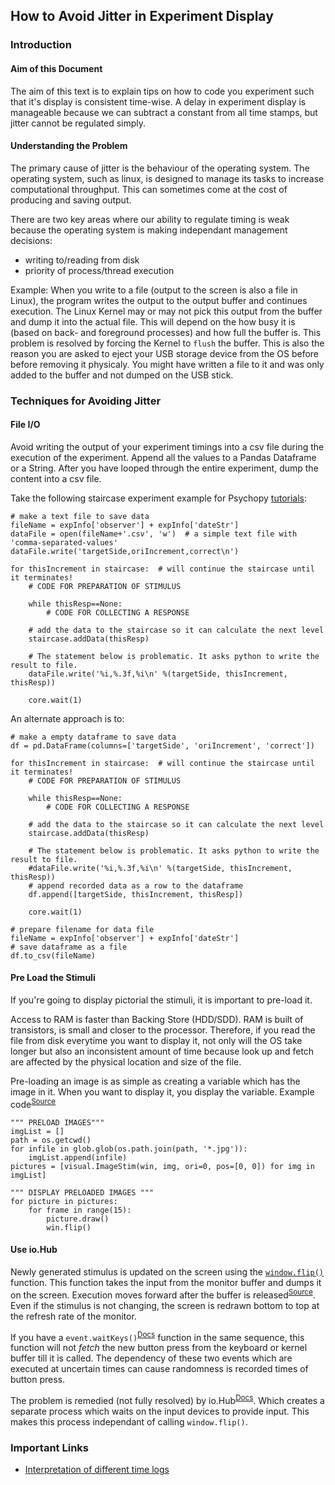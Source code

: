 ## How to Avoid Jitter in Experiment Display

### Introduction
#### Aim of this Document
The aim of this text is to explain tips on how to code you experiment such that it's display is consistent time-wise. A delay in experiment display is manageable because we can subtract a constant from all time stamps, but jitter cannot be regulated simply.

#### Understanding the Problem
The primary cause of jitter is the behaviour of the operating system. The operating system, such as linux, is designed to manage its tasks to increase computational throughput. This can sometimes come at the cost of producing and saving output.

There are two key areas where our ability to regulate timing is weak because the operating system is making independant management decisions:
- writing to/reading from disk
- priority of process/thread execution

Example:
When you write to a file (output to the screen is also a file in Linux), the program writes the output to the output buffer and continues execution. The Linux Kernel may or may not pick this output from the buffer and dump it into the actual file. This will depend on the how busy it is (based on back- and foreground processes) and how full the buffer is.
This problem is resolved by forcing the Kernel to `flush` the buffer. This is also the reason you are asked to eject your USB storage device from the OS before before removing it physicaly. You might have written a file to it and was only added to the buffer and not dumped on the USB stick.

### Techniques for Avoiding Jitter
#### File I/O
Avoid writing the output of your experiment timings into a csv file during the execution of the experiment. Append all the values to a Pandas Dataframe or a String. After you have looped through the entire experiment, dump the content into a csv file.

Take the following staircase experiment example for Psychopy [tutorials](https://www.psychopy.org/coder/tutorial2.html):
```python3
# make a text file to save data
fileName = expInfo['observer'] + expInfo['dateStr']
dataFile = open(fileName+'.csv', 'w')  # a simple text file with 'comma-separated-values'
dataFile.write('targetSide,oriIncrement,correct\n')

for thisIncrement in staircase:  # will continue the staircase until it terminates!
    # CODE FOR PREPARATION OF STIMULUS

    while thisResp==None:
        # CODE FOR COLLECTING A RESPONSE

    # add the data to the staircase so it can calculate the next level
    staircase.addData(thisResp)

    # The statement below is problematic. It asks python to write the result to file.
    dataFile.write('%i,%.3f,%i\n' %(targetSide, thisIncrement, thisResp))

    core.wait(1)
```

An alternate approach is to:
```python3
# make a empty dataframe to save data
df = pd.DataFrame(columns=['targetSide', 'oriIncrement', 'correct'])

for thisIncrement in staircase:  # will continue the staircase until it terminates!
    # CODE FOR PREPARATION OF STIMULUS

    while thisResp==None:
        # CODE FOR COLLECTING A RESPONSE

    # add the data to the staircase so it can calculate the next level
    staircase.addData(thisResp)

    # The statement below is problematic. It asks python to write the result to file.
    #dataFile.write('%i,%.3f,%i\n' %(targetSide, thisIncrement, thisResp))
    # append recorded data as a row to the dataframe
    df.append([targetSide, thisIncrement, thisResp])

    core.wait(1)

# prepare filename for data file
fileName = expInfo['observer'] + expInfo['dateStr']
# save dataframe as a file
df.to_csv(fileName)
```

#### Pre Load the Stimuli
If you're going to display pictorial the stimuli, it is important to pre-load it.

Access to RAM is faster than Backing Store (HDD/SDD). RAM is built of transistors, is small and closer to the processor. Therefore, if you read the file from disk everytime you want to display it, not only will the OS take longer but also an inconsistent amount of time because look up and fetch are affected by the physical location and size of the file.

Pre-loading an image is as simple as creating a variable which has the image in it. When you want to display it, you display the variable.
Example code<sup>[Source](https://discourse.psychopy.org/t/colour-imagestim-inconsistent-timing/1817/5)</sup>

```python3
""" PRELOAD IMAGES"""
imgList = []
path = os.getcwd()
for infile in glob.glob(os.path.join(path, '*.jpg')):
    imgList.append(infile)
pictures = [visual.ImageStim(win, img, ori=0, pos=[0, 0]) for img in imgList]

""" DISPLAY PRELOADED IMAGES """
for picture in pictures:
    for frame in range(15):
        picture.draw()
        win.flip()
```

#### Use io.Hub
Newly generated stimulus is updated on the screen using the [`window.flip()`](https://www.psychopy.org/api/visual/window.html#psychopy.visual.Window.flip) function. This function takes the input from the monitor buffer and dumps it on the screen. Execution moves forward after the buffer is released<sup>[Source](https://discourse.psychopy.org/t/understanding-the-flip-method/6164)</sup>. Even if the stimulus is not changing, the screen is redrawn bottom to top at the refresh rate of the monitor.

If you have a `event.waitKeys()`<sup>[Docs](https://www.psychopy.org/api/event.html#psychopy.event.waitKeys)</sup> function in the same sequence, this function will not <i>fetch</i> the new button press from the keyboard or kernel buffer till it is called. The dependency of these two events which are executed at uncertain times can cause randomness is recorded times of button press.

The problem is remedied (not fully resolved) by io.Hub<sup>[Docs](https://www.psychopy.org/api/iohub/index.html)</sup>. Which creates a separate process which waits on the input devices to provide input. This makes this process independant of calling `window.flip()`.

### Important Links
- [Interpretation of different time logs](https://discourse.psychopy.org/t/response-times-in-log-files-key-press-vs-release-and-exp-log-messages/19127)

